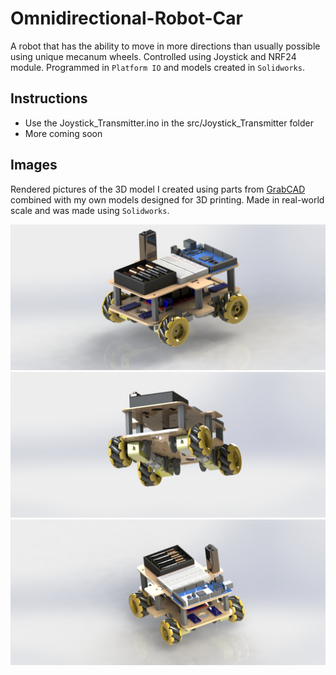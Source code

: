 # Omnidirectional-Robot-Car
A robot that has the ability to move in more directions than usually possible using unique mecanum wheels.
Controlled using Joystick and NRF24 module.
Programmed in `Platform IO` and models created in `Solidworks`.

## Instructions
- Use the Joystick_Transmitter.ino in the src/Joystick_Transmitter folder
- More coming soon

## Images
Rendered pictures of the 3D model I created using parts from [GrabCAD](https://grabcad.com/library) combined with my own models designed for 3D printing. Made in real-world scale and was made using `Solidworks`.

![Pic1](./Pics/Pic1.JPG)
![Pic2](./Pics/Pic2.JPG)
![Pic3](./Pics/Pic3.JPG)
